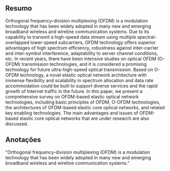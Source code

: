 ## Resumo

Orthogonal frequency-division multiplexing (OFDM) is a modulation technology that has been widely adopted in many new and emerging broadband wireless and wireline communication systems. Due to its capability to transmit a high-speed data stream using multiple spectral-overlapped lower-speed subcarriers, OFDM technology offers superior advantages of high spectrum efficiency, robustness against inter-carrier and inter-symbol interference, adaptability to server channel conditions, etc. In recent years, there have been intensive studies on optical OFDM (O-OFDM) transmission technologies, and it is considered a promising technology for future ultra-high-speed optical transmission. Based on O-OFDM technology, a novel elastic optical network architecture with immense flexibility and scalability in spectrum allocation and data rate accommodation could be built to support diverse services and the rapid growth of Internet traffic in the future. In this paper, we present a comprehensive survey on OFDM-based elastic optical network technologies, including basic principles of OFDM, O-OFDM technologies, the architectures of OFDM-based elastic core optical networks, and related key enabling technologies. The main advantages and issues of OFDM-based elastic core optical networks that are under research are also discussed.


## Anotações

"Orthogonal frequency-division multiplexing (OFDM) is a modulation technology that has been widely
adopted in many new and emerging broadband wireless and wireline communication systems."

